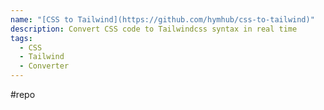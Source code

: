 ```yaml
---
name: "[CSS to Tailwind](https://github.com/hymhub/css-to-tailwind)"
description: Convert CSS code to Tailwindcss syntax in real time
tags:
  - CSS
  - Tailwind
  - Converter
---
```

#repo